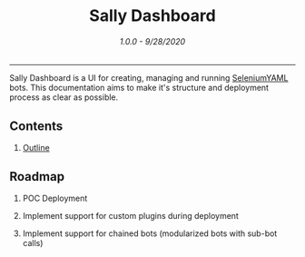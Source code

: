 # <p align=center style="margin-bottom: 0">Sally Dashboard</p>
###### <p align=center>1.0.0 - 9/28/2020</p>
--------------------------------------------

Sally Dashboard is a UI for creating, managing and running [SeleniumYAML](https://wigeria.github.io/selenium-yaml-core/) bots. This documentation aims to make it's structure and deployment process as clear as possible.

## Contents

1. [Outline](structure/outline.md)

## Roadmap

1. POC Deployment

2. Implement support for custom plugins during deployment

3. Implement support for chained bots (modularized bots with sub-bot calls)
